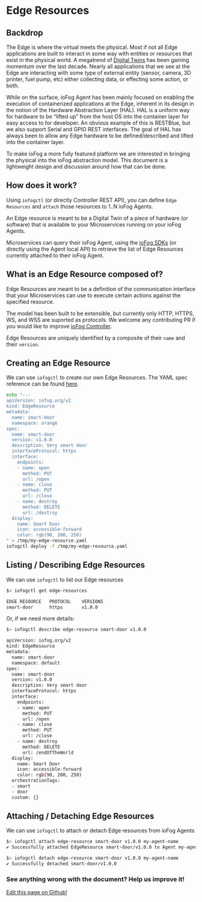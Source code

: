 # Edge Resources

## Backdrop

The Edge is where the virtual meets the physical. Most if not all Edge applications are built to interact in some way with entities or resources that exist in the physical world. A megatrend of [Digital Twins](https://digitaltransformationtrends.com/2019/09/15/what-are-digital-twins/) has been gaining momentum over the last decade. Nearly all applications that we see at the Edge are interacting with some type of external entity (sensor, camera, 3D printer, fuel pump, etc) either collecting data, or effecting some action, or both.

While on the surface, ioFog Agent has been mainly focused on enabling the execution of containerized applications at the Edge, inherent in its design in the notion of the Hardware Abstraction Layer (HAL). HAL is a uniform way for hardware to be “lifted up” from the host OS into the container layer for easy access to for developer. An obvious example of this is RESTBlue, but we also support Serial and GPIO REST interfaces. The goal of HAL has always been to allow any Edge hardware to be defined/described and lifted into the container layer.

To make ioFog a more fully featured platform we are interested in bringing the physical into the ioFog abstraction model. This document is a lightweight design and discussion around how that can be done.

## How does it work?

Using `iofogctl` (or directly Controller REST API), you can define `Edge Resources` and `attach` those resources to 1..N ioFog Agents.

An Edge resource is meant to be a Digital Twin of a piece of hardware (or software) that is available to your Microservices running on your ioFog Agents.

Microservices can query their ioFog Agent, using the [ioFog SDKs](../developing-microservices/sdk.html) (or directly using the Agent local API) to retrieve the list of Edge Resources currently attached to their ioFog Agent.

## What is an Edge Resource composed of?

Edge Resources are meant to be a definition of the communication interface that your Microservices can use to execute certain actions against the specified resource.

The model has been built to be extensible, but currently only HTTP, HTTPS, WS, and WSS are suported as protocols. We welcome any contributing PR if you would like to improve [ioFog Controller](https://github.com/eclipse-iofog/Controller).

Edge Resources are uniquely identified by a composite of their `name` and their `version`.

## Creating an Edge Resource

We can use `iofogctl` to create our own Edge Resources. The YAML spec reference can be found [here](../reference-iofogctl/reference-edge-resources.html).

```bash
echo "---
apiVersion: iofog.org/v2
kind: EdgeResource
metadata:
  name: smart-door
  namespace: orange
spec:
  name: smart-door
  version: v1.0.0
  description: Very smart door
  interfaceProtocol: https
  interface:
    endpoints:
    - name: open
      method: PUT
      url: /open
    - name: close
      method: PUT
      url: /close
    - name: destroy
      method: DELETE
      url: /destroy
  display:
    name: Smart Door
    icon: accessible-forward
    color: rgb(90, 200, 250)
" > /tmp/my-edge-resource.yaml
iofogctl deploy -f /tmp/my-edge-resource.yaml
```

## Listing / Describing Edge Resources

We can use `iofogctl` to list our Edge resources

```bash
$> iofogctl get edge-resources

EDGE RESOURCE   PROTOCOL    VERSIONS
smart-door      https       v1.0.0
```

Or, if we need more details:

```bash
$> iofogctl describe edge-resource smart-door v1.0.0

apiVersion: iofog.org/v2
kind: EdgeResource
metadata:
  name: smart-door
  namespace: default
spec:
  name: smart-door
  version: v1.0.0
  description: Very smart door
  interfaceProtocol: https
  interface:
    endpoints:
    - name: open
      method: PUT
      url: /open
    - name: close
      method: PUT
      url: /close
    - name: destroy
      method: DELETE
      url: /endOfTheWorld
  display:
    name: Smart Door
    icon: accessible-forward
    color: rgb(90, 200, 250)
  orchestrationTags:
  - smart
  - door
  custom: {}
```

## Attaching / Detaching Edge Resources

We can use `iofogctl` to attach or detach Edge resources from ioFog Agents

```bash
$> iofogctl attach edge-resource smart-door v1.0.0 my-agent-name
✔ Successfully attached EdgeResource smart-door/v1.0.0 to Agent my-agent-name
```

```bash
$> iofogctl detach edge-resource smart-door v1.0.0 my-agent-name
✔ Successfully detached smart-door/v1.0.0
```

<aside class="notifications contribute">
  <h3><img src="/images/icos/ico-github.svg" alt="">See anything wrong with the document? Help us improve it!</h3>
  <a href="https://github.com/eclipse-iofog/iofog.org/edit/develop/content/docs/3.0/agent-management/edge-resources.md"
    target="_blank">
    <p>Edit this page on Github!</p>
  </a>
</aside>
